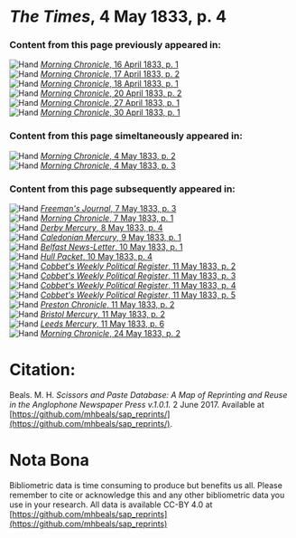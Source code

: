 # *The Times*, 4 May 1833, p. 4  
  
### Content from this page previously appeared in:  
![Hand](http://scissorsandpaste.net/wp-content/uploads/2017/06/smallhandpointer.png) [*Morning Chronicle*, 16 April 1833, p. 1](https://mhbeals.github.io/sap_html/Morning-Chronicle/Morning-Chronicle-16-April-1833-p-1)  
![Hand](http://scissorsandpaste.net/wp-content/uploads/2017/06/smallhandpointer.png) [*Morning Chronicle*, 17 April 1833, p. 2](https://mhbeals.github.io/sap_html/Morning-Chronicle/Morning-Chronicle-17-April-1833-p-2)  
![Hand](http://scissorsandpaste.net/wp-content/uploads/2017/06/smallhandpointer.png) [*Morning Chronicle*, 18 April 1833, p. 1](https://mhbeals.github.io/sap_html/Morning-Chronicle/Morning-Chronicle-18-April-1833-p-1)  
![Hand](http://scissorsandpaste.net/wp-content/uploads/2017/06/smallhandpointer.png) [*Morning Chronicle*, 20 April 1833, p. 2](https://mhbeals.github.io/sap_html/Morning-Chronicle/Morning-Chronicle-20-April-1833-p-2)  
![Hand](http://scissorsandpaste.net/wp-content/uploads/2017/06/smallhandpointer.png) [*Morning Chronicle*, 27 April 1833, p. 1](https://mhbeals.github.io/sap_html/Morning-Chronicle/Morning-Chronicle-27-April-1833-p-1)  
![Hand](http://scissorsandpaste.net/wp-content/uploads/2017/06/smallhandpointer.png) [*Morning Chronicle*, 30 April 1833, p. 1](https://mhbeals.github.io/sap_html/Morning-Chronicle/Morning-Chronicle-30-April-1833-p-1)  
  
### Content from this page simeltaneously appeared in:  
![Hand](http://scissorsandpaste.net/wp-content/uploads/2017/06/smallhandpointer.png) [*Morning Chronicle*, 4 May 1833, p. 2](https://mhbeals.github.io/sap_html/Morning-Chronicle/Morning-Chronicle-4-May-1833-p-2)  
![Hand](http://scissorsandpaste.net/wp-content/uploads/2017/06/smallhandpointer.png) [*Morning Chronicle*, 4 May 1833, p. 3](https://mhbeals.github.io/sap_html/Morning-Chronicle/Morning-Chronicle-4-May-1833-p-3)  
  
### Content from this page subsequently appeared in:  
![Hand](http://scissorsandpaste.net/wp-content/uploads/2017/06/smallhandpointer.png) [*Freeman's Journal*, 7 May 1833, p. 3](https://mhbeals.github.io/sap_html/Freeman's-Journal/Freeman's-Journal-7-May-1833-p-3)  
![Hand](http://scissorsandpaste.net/wp-content/uploads/2017/06/smallhandpointer.png) [*Morning Chronicle*, 7 May 1833, p. 1](https://mhbeals.github.io/sap_html/Morning-Chronicle/Morning-Chronicle-7-May-1833-p-1)  
![Hand](http://scissorsandpaste.net/wp-content/uploads/2017/06/smallhandpointer.png) [*Derby Mercury*, 8 May 1833, p. 4](https://mhbeals.github.io/sap_html/Derby-Mercury/Derby-Mercury-8-May-1833-p-4)  
![Hand](http://scissorsandpaste.net/wp-content/uploads/2017/06/smallhandpointer.png) [*Caledonian Mercury*, 9 May 1833, p. 1](https://mhbeals.github.io/sap_html/Caledonian-Mercury/Caledonian-Mercury-9-May-1833-p-1)  
![Hand](http://scissorsandpaste.net/wp-content/uploads/2017/06/smallhandpointer.png) [*Belfast News-Letter*, 10 May 1833, p. 1](https://mhbeals.github.io/sap_html/Belfast-News-Letter/Belfast-News-Letter-10-May-1833-p-1)  
![Hand](http://scissorsandpaste.net/wp-content/uploads/2017/06/smallhandpointer.png) [*Hull Packet*, 10 May 1833, p. 4](https://mhbeals.github.io/sap_html/Hull-Packet/Hull-Packet-10-May-1833-p-4)  
![Hand](http://scissorsandpaste.net/wp-content/uploads/2017/06/smallhandpointer.png) [*Cobbet's Weekly Political Register*, 11 May 1833, p. 2](https://mhbeals.github.io/sap_html/Cobbet's-Weekly-Political-Register/Cobbet's-Weekly-Political-Register-11-May-1833-p-2)  
![Hand](http://scissorsandpaste.net/wp-content/uploads/2017/06/smallhandpointer.png) [*Cobbet's Weekly Political Register*, 11 May 1833, p. 3](https://mhbeals.github.io/sap_html/Cobbet's-Weekly-Political-Register/Cobbet's-Weekly-Political-Register-11-May-1833-p-3)  
![Hand](http://scissorsandpaste.net/wp-content/uploads/2017/06/smallhandpointer.png) [*Cobbet's Weekly Political Register*, 11 May 1833, p. 4](https://mhbeals.github.io/sap_html/Cobbet's-Weekly-Political-Register/Cobbet's-Weekly-Political-Register-11-May-1833-p-4)  
![Hand](http://scissorsandpaste.net/wp-content/uploads/2017/06/smallhandpointer.png) [*Cobbet's Weekly Political Register*, 11 May 1833, p. 5](https://mhbeals.github.io/sap_html/Cobbet's-Weekly-Political-Register/Cobbet's-Weekly-Political-Register-11-May-1833-p-5)  
![Hand](http://scissorsandpaste.net/wp-content/uploads/2017/06/smallhandpointer.png) [*Preston Chronicle*, 11 May 1833, p. 2](https://mhbeals.github.io/sap_html/Preston-Chronicle/Preston-Chronicle-11-May-1833-p-2)  
![Hand](http://scissorsandpaste.net/wp-content/uploads/2017/06/smallhandpointer.png) [*Bristol Mercury*, 11 May 1833, p. 2](https://mhbeals.github.io/sap_html/Bristol-Mercury/Bristol-Mercury-11-May-1833-p-2)  
![Hand](http://scissorsandpaste.net/wp-content/uploads/2017/06/smallhandpointer.png) [*Leeds Mercury*, 11 May 1833, p. 6](https://mhbeals.github.io/sap_html/Leeds-Mercury/Leeds-Mercury-11-May-1833-p-6)  
![Hand](http://scissorsandpaste.net/wp-content/uploads/2017/06/smallhandpointer.png) [*Morning Chronicle*, 24 May 1833, p. 2](https://mhbeals.github.io/sap_html/Morning-Chronicle/Morning-Chronicle-24-May-1833-p-2)  


# Citation: 

Beals. M. H. *Scissors and Paste Database: A Map of Reprinting and Reuse in the Anglophone Newspaper Press v.1.0.1.* 2 June 2017. Available at [https://github.com/mhbeals/sap_reprints/](https://github.com/mhbeals/sap_reprints/). 

# Nota Bona

Bibliometric data is time consuming to produce but benefits us all. Please remember to cite or acknowledge this and any other bibliometric data you use in your research. All data is available CC-BY 4.0 at [https://github.com/mhbeals/sap_reprints](https://github.com/mhbeals/sap_reprints)